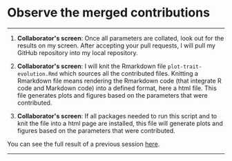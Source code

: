 # Observe the merged contributions

***

1. **Collaborator's screen**: Once all parameters are collated, look out for the results on my screen. After accepting your pull requests, I will pull my GitHub repository into my local repository. 

<!--     ![](./assets/pull.png)  -->

2. **Collaborator's screen**: I will knit the Rmarkdown file `plot-trait-evolution.Rmd` which sources all the contributed files. Knitting a Rmarkdown file means rendering the Rmarkdown code (that integrate R code and Markdown code) into a defined format, here a html file. This file generates plots and figures based on the parameters that were contributed.
<!--     ![](./assets/knit.png)  -->

3. **Collaborator's screen**: If all packages needed to run this script and to knit the file into a html page are installed, this file will generate plots and figures based on the parameters that were contributed.
<!--     ![](./assets/plot.png)  -->
<!--     ![](./assets/skulls.png)  -->

You can see the full result of a previous session [here](https://rpubs.com/annakrystalli/278074).

***